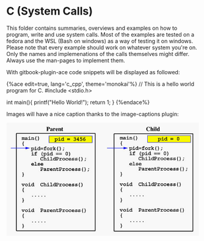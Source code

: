 # C (System Calls)

This folder contains summaries, overviews and examples on how to program, write and use system calls. Most of the examples are tested on a fedora and the WSL (Bash on windows) as a way of testing it on windows. Please note that every example should work on whatever system you're on. Only the names and implemenations of the calls themselves might differ. Always use the man-pages to implement them.

 
With gitbook-plugin-ace code snippets will be displayed as followed:

{%ace edit=true, lang='c_cpp', theme='monokai'%}
// This is a hello world program for C.
#include <stdio.h>

int main(){
  printf("Hello World!");
  return 1;
}
{%endace%}



Images will have a nice caption thanks to the image-captions plugin:

![1. Forking to create child processes](../images/fork.jpg)